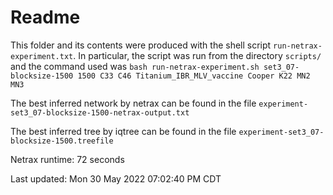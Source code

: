 # Readme

This folder and its contents were produced with the shell script
`run-netrax-experiment.txt`. In particular, the script was run from the
directory `scripts/` and the command used was `bash run-netrax-experiment.sh
set3_07-blocksize-1500 1500 C33 C46 Titanium_IBR_MLV_vaccine Cooper K22 MN2 MN3`

The best inferred network by netrax can be found in the file
`experiment-set3_07-blocksize-1500-netrax-output.txt`

The best inferred tree by iqtree can be found in the file
`experiment-set3_07-blocksize-1500.treefile`

Netrax runtime: 72 seconds

Last updated: Mon 30 May 2022 07:02:40 PM CDT
